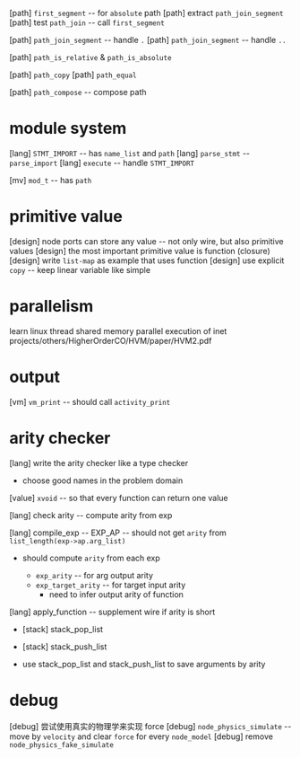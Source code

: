 [path] `first_segment` -- for `absolute` path
[path] extract `path_join_segment`
[path] test `path_join` -- call `first_segment`

[path] `path_join_segment` -- handle `.`
[path] `path_join_segment` -- handle `..`

[path] `path_is_relative` & `path_is_absolute`

[path] `path_copy`
[path] `path_equal`

[path] `path_compose` -- compose path

# module system

[lang] `STMT_IMPORT` -- has `name_list` and `path`
[lang] `parse_stmt` -- `parse_import`
[lang] `execute` -- handle `STMT_IMPORT`

[mv] `mod_t` -- has `path`

# primitive value

[design] node ports can store any value -- not only wire, but also primitive values
[design] the most important primitive value is function (closure)
[design] write `list-map` as example that uses function
[design] use explicit `copy` -- keep linear variable like simple

# parallelism

learn linux thread
shared memory parallel execution of inet
projects/others/HigherOrderCO/HVM/paper/HVM2.pdf

# output

[vm] `vm_print` -- should call `activity_print`

# arity checker

[lang] write the arity checker like a type checker

- choose good names in the problem domain

[value] `xvoid` -- so that every function can return one value

[lang] check arity -- compute arity from exp

[lang] compile_exp -- EXP_AP -- should not get `arity` from `list_length(exp->ap.arg_list)`

- should compute `arity` from each exp

  - `exp_arity` -- for arg output arity
  - `exp_target_arity` -- for target input arity
    - need to infer output arity of function

[lang] apply_function -- supplement wire if arity is short

- [stack] stack_pop_list
- [stack] stack_push_list

- use stack_pop_list and stack_push_list to save arguments by arity

# debug

[debug] 尝试使用真实的物理学来实现 force
[debug] `node_physics_simulate` -- move by `velocity` and clear `force` for every `node_model`
[debug] remove `node_physics_fake_simulate`
